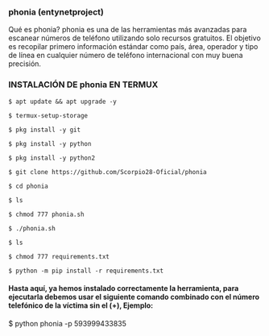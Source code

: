 ### phonia (entynetproject)

Qué es phonia?
phonia es una de las herramientas más avanzadas para escanear números de teléfono utilizando solo recursos gratuitos. El objetivo es recopilar primero información estándar como país, área, operador y tipo de línea en cualquier número de teléfono internacional con muy buena precisión.

### INSTALACIÓN DE phonia EN TERMUX

```
$ apt update && apt upgrade -y

$ termux-setup-storage

$ pkg install -y git

$ pkg install -y python

$ pkg install -y python2

$ git clone https://github.com/Scorpio28-Oficial/phonia

$ cd phonia

$ ls

$ chmod 777 phonia.sh

$ ./phonia.sh

$ ls

$ chmod 777 requirements.txt

$ python -m pip install -r requirements.txt
```

#### Hasta aquí, ya hemos instalado correctamente la herramienta, para ejecutarla debemos usar el siguiente comando combinado con el número telefónico de la víctima sin el (+), Ejemplo:

$ python phonia -p 593999433835
